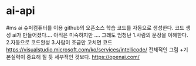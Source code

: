 # ai-api
#ms ai
슈퍼컴퓨터를 이용 github의 오픈소스 학습
코드를 자동으로 생성한다. 코드 생성 ai가 만들어졌다.... 아직은 미숙하지만 .... 그래도 엄청난 
1.사람의 문장을 이해한다.
2.자동으로 코드완성
3.사람이 조금만 고치면 코드 
https://visualstudio.microsoft.com/ko/services/intellicode/
전체적인 그림 +기본실력이 중요해 질 듯 세부적인 것보다.
https://openai.com/
